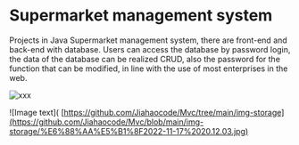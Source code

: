 # Supermarket management system
Projects in Java
Supermarket management system, there are front-end and back-end with database. 
Users can access the database by password login, the data of the database can be realized CRUD, 
also the password for the function that can be modified, in line with the use of most enterprises in the web.

![xxx]("[https://github.com/Jiahaocode/Mvc/tree/main/img-storage](https://github.com/Jiahaocode/Mvc/blob/main/img-storage/%E6%88%AA%E5%B1%8F2022-11-17%2020.12.03.jpg)")

![Image text]( [https://github.com/Jiahaocode/Mvc/tree/main/img-storage](https://github.com/Jiahaocode/Mvc/blob/main/img-storage/%E6%88%AA%E5%B1%8F2022-11-17%2020.12.03.jpg)
